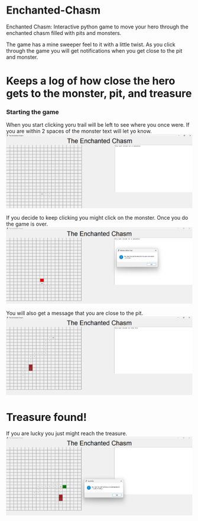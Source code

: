 # Enchanted-Chasm
Enchanted Chasm: Interactive python game to move your hero through the enchanted chasm filled with pits and monsters. 

The game has a mine sweeper feel to it with a little twist. As you click through the game you will get notifications when you get close to the pit and monster.


# Keeps a log of how close the hero gets to the monster, pit, and treasure
### Starting the game
When you start clicking yoru trail will be left to see where you once were. If you are within 2 spaces of the monster text will let yo know.
![Game Board](/Z_MDImages/monster-log.png)

If you decide to keep clicking you might click on the monster. Once you do the game is over.
![Game Board](/Z_MDImages/monster-hit.png)

You will also get a message that you are close to the pit.
![Game Board](/Z_MDImages/pit-log.png)

# Treasure found!
If you are lucky you just might reach the treasure. 
![Game Board](/Z_MDImages/t-found.png)